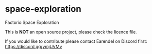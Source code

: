 # space-exploration
Factorio Space Exploration

This is **NOT** an open source project, please check the licence file. 

If you would like to contribute please contact Earendel on Discord first: https://discord.gg/ymjUVMv
